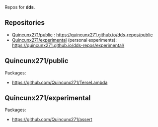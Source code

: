 Repos for **dds**.

## Repositories

 - [Quincunx271/public][q271-public] : https://quincunx271.github.io/dds-repos/public
 - [Quincunx271/experimental][q271-experimental] (personal experiments): https://quincunx271.github.io/dds-repos/experimental/

## Quincunx271/public

Packages:

  - https://github.com/Quincunx271/TerseLambda
## Quincunx271/experimental

Packages:

  - https://github.com/Quincunx271/assert


  [q271-public]: #quincunx271public
  [q271-experimental]: #quincunx271experimental
